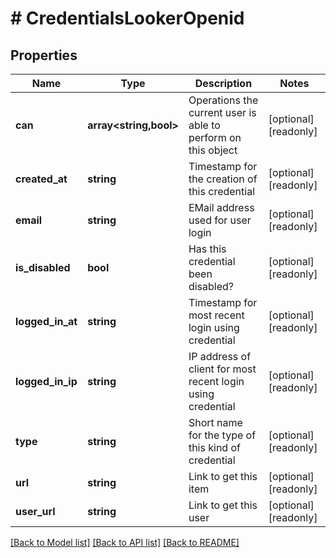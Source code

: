 # # CredentialsLookerOpenid

## Properties

Name | Type | Description | Notes
------------ | ------------- | ------------- | -------------
**can** | **array<string,bool>** | Operations the current user is able to perform on this object | [optional] [readonly]
**created_at** | **string** | Timestamp for the creation of this credential | [optional] [readonly]
**email** | **string** | EMail address used for user login | [optional] [readonly]
**is_disabled** | **bool** | Has this credential been disabled? | [optional] [readonly]
**logged_in_at** | **string** | Timestamp for most recent login using credential | [optional] [readonly]
**logged_in_ip** | **string** | IP address of client for most recent login using credential | [optional] [readonly]
**type** | **string** | Short name for the type of this kind of credential | [optional] [readonly]
**url** | **string** | Link to get this item | [optional] [readonly]
**user_url** | **string** | Link to get this user | [optional] [readonly]

[[Back to Model list]](../../README.md#models) [[Back to API list]](../../README.md#endpoints) [[Back to README]](../../README.md)
